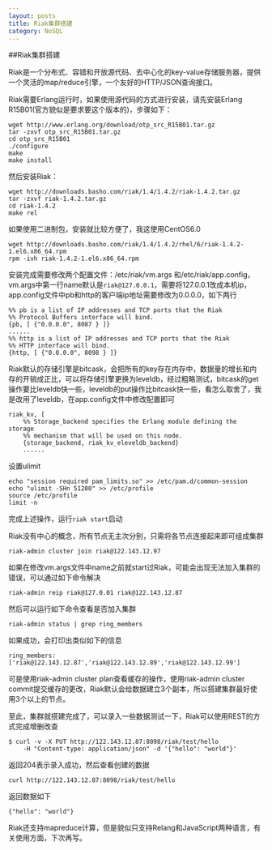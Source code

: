 ```yaml
---
layout: posts
title: Riak集群搭建
category: NoSQL
---
```


##Riak集群搭建

Riak是一个分布式、容错和开放源代码、去中心化的key-value存储服务器，提供一个灵活的map/reduce引擎，一个友好的HTTP/JSON查询接口。

Riak需要Erlang运行时，如果使用源代码的方式进行安装，请先安装Erlang R15B01(官方貌似是要求要这个版本的)，步骤如下：

	wget http://www.erlang.org/download/otp_src_R15B01.tar.gz
	tar -zxvf otp_src_R15B01.tar.gz
	cd otp_src_R15B01
	./configure
	make
	make install

然后安装Riak：
	
	wget http://downloads.basho.com/riak/1.4/1.4.2/riak-1.4.2.tar.gz
	tar -zxvf riak-1.4.2.tar.gz
	cd riak-1.4.2
	make rel

如果使用二进制包，安装就比较方便了，我这使用CentOS6.0

	wget http://downloads.basho.com/riak/1.4/1.4.2/rhel/6/riak-1.4.2-1.el6.x86_64.rpm
	rpm -ivh riak-1.4.2-1.el6.x86_64.rpm

安装完成需要修改两个配置文件：/etc/riak/vm.args 和/etc/riak/app.config，vm.args中第一行name默认是`riak@127.0.0.1`，需要将127.0.0.1改成本机ip，app.config文件中pb和http的客户端ip地址需要修改为0.0.0.0，如下两行

	%% pb is a list of IP addresses and TCP ports that the Riak
	%% Protocol Buffers interface will bind.
	{pb, [ {"0.0.0.0", 8087 } ]}
	......
	%% http is a list of IP addresses and TCP ports that the Riak
	%% HTTP interface will bind.
	{http, [ {"0.0.0.0", 8098 } ]}

Riak默认的存储引擎是bitcask，会把所有的key存在内存中，数据量的增长和内存的开销成正比，可以将存储引擎更换为leveldb，经过粗略测试，bitcask的get操作要比leveldb快一些，leveldb的put操作比bitcask快一些，看怎么取舍了，我是改用了leveldb，在app.config文件中修改配置即可
	
	riak_kv, [
    	%% Storage_backend specifies the Erlang module defining the storage
    	%% mechanism that will be used on this node.
    	{storage_backend, riak_kv_eleveldb_backend}
    	......

设置ulimit
	
	echo "session required pam_limits.so" >> /etc/pam.d/common-session
	echo "ulimit -SHn 51200" >> /etc/profile
	source /etc/profile
	limit -n

完成上述操作，运行`riak start`启动

Riak没有中心的概念，所有节点无主次分别，只需将各节点连接起来即可组成集群

	riak-admin cluster join riak@122.143.12.97

如果在修改vm.args文件中name之前就start过Riak，可能会出现无法加入集群的错误，可以通过如下命令解决

	riak-admin reip riak@127.0.01 riak@122.143.12.87

然后可以运行如下命令查看是否加入集群

	riak-admin status | grep ring_members

如果成功，会打印出类似如下的信息

	ring_members:['riak@122.143.12.87','riak@122.143.12.89','riak@122.143.12.99']

可是使用riak-admin cluster plan查看缓存的操作，使用riak-admin cluster commit提交缓存的更改，Riak默认会给数据建立3个副本，所以搭建集群最好使用3个以上的节点。

至此，集群就搭建完成了，可以录入一些数据测试一下，Riak可以使用REST的方式完成增删改查

	$ curl -v -X PUT http://122.143.12.87:8098/riak/test/hello
        -H "Content-type: application/json" -d '{"hello": "world"}'

返回204表示录入成功，然后查看创建的数据

	curl http://122.143.12.87:8098/riak/test/hello

返回数据如下

	{"hello": "world"}

Riak还支持mapreduce计算，但是貌似只支持Relang和JavaScript两种语言，有关使用方面，下次再写。 